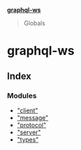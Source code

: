**[graphql-ws](README.md)**

> Globals

# graphql-ws

## Index

### Modules

* ["client"](modules/_client_.md)
* ["message"](modules/_message_.md)
* ["protocol"](modules/_protocol_.md)
* ["server"](modules/_server_.md)
* ["types"](modules/_types_.md)
